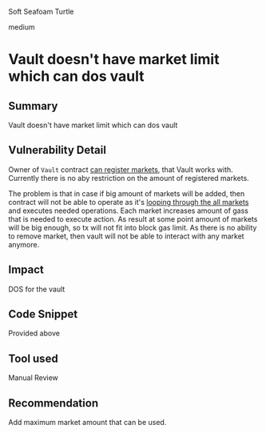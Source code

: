 Soft Seafoam Turtle

medium

# Vault doesn't have market limit which can dos vault
## Summary
Vault doesn't have market limit which can dos vault
## Vulnerability Detail
Owner of `Vault` contract [can register markets](https://github.com/sherlock-audit/2023-07-perennial/blob/main/perennial-v2/packages/perennial-vault/contracts/Vault.sol#L142-L151), that Vault works with. Currently there is no aby restriction on the amount of registered markets.

The problem is that in case if big amount of markets will be added, then contract will not be able to operate as it's [looping through the all markets](https://github.com/sherlock-audit/2023-07-perennial/blob/main/perennial-v2/packages/perennial-vault/contracts/Vault.sol#L413) and executes needed operations. Each market increases amount of gass that is needed to execute action. As result at some point amount of markets will be big enough, so tx will not fit into block gas limit. As there is no ability to remove market, then vault will not be able to interact with any market anymore.
## Impact
DOS for the vault
## Code Snippet
Provided above
## Tool used

Manual Review

## Recommendation
Add maximum market amount that can be used.